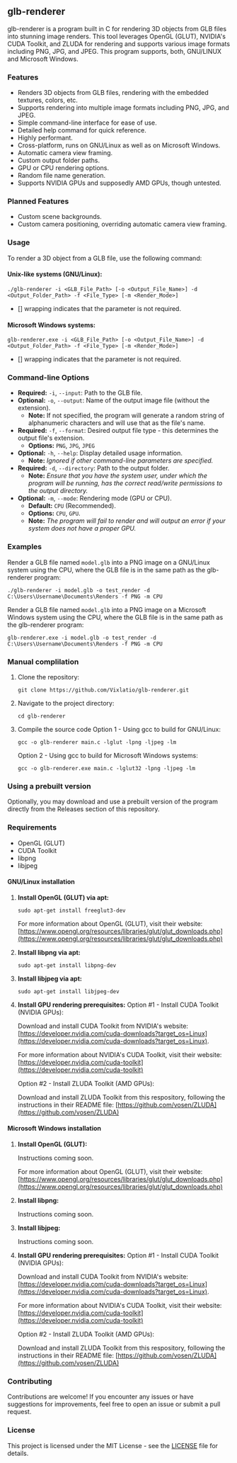 ## glb-renderer

glb-renderer is a program built in C for rendering 3D objects from GLB files into stunning image renders. This tool leverages OpenGL (GLUT), NVIDIA's CUDA Toolkit, and ZLUDA for rendering and supports various image formats including PNG, JPG, and JPEG. This program supports, both, GNU/LINUX and Microsoft Windows.

### Features

- Renders 3D objects from GLB files, rendering with the embedded textures, colors, etc.
- Supports rendering into multiple image formats including PNG, JPG, and JPEG.
- Simple command-line interface for ease of use.
- Detailed help command for quick reference.
- Highly performant.
- Cross-platform, runs on GNU/Linux as well as on Microsoft Windows.
- Automatic camera view framing.
- Custom output folder paths.
- GPU or CPU rendering options.
- Random file name generation.
- Supports NVIDIA GPUs and supposedly AMD GPUs, though untested.

### Planned Features
- Custom scene backgrounds.
- Custom camera positioning, overriding automatic camera view framing.

### Usage

To render a 3D object from a GLB file, use the following command:

#### Unix-like systems (GNU/Linux):

```
./glb-renderer -i <GLB_File_Path> [-o <Output_File_Name>] -d <Output_Folder_Path> -f <File_Type> [-m <Render_Mode>]
```

* [] wrapping indicates that the parameter is not required.

#### Microsoft Windows systems:

```
glb-renderer.exe -i <GLB_File_Path> [-o <Output_File_Name>] -d <Output_Folder_Path> -f <File_Type> [-m <Render_Mode>]
```

* [] wrapping indicates that the parameter is not required.

### Command-line Options

- **Required:** `-i`, `--input`: Path to the GLB file.
- **Optional:** `-o`, `--output`: Name of the output image file (without the extension).
   - **Note:** If not specified, the program will generate a random string of alphanumeric characters and will use that as the file's name.
- **Required:** `-f`, `--format`: Desired output file type - this determines the output file's extension.
   - **Options:** `PNG`, `JPG`, `JPEG`
- **Optional:** `-h`, `--help`: Display detailed usage information.
   - **Note:** *Ignored if other command-line parameters are specified.*
- **Required:** `-d`, `--directory`: Path to the output folder.
   - **Note:** *Ensure that you have the system user, under which the program will be running, has the correct read/write permissions to the output directory.*
- **Optional:** `-m`, `--mode`: Rendering mode (GPU or CPU).
   - **Default:** `CPU` (Recommended).
   - **Options:** `CPU`, `GPU`.
   - **Note:** *The program will fail to render and will output an error if your system does not have a proper GPU.*

### Examples

Render a GLB file named `model.glb` into a PNG image on a GNU/Linux system using the CPU, where the GLB file is in the same path as the glb-renderer program:
```
./glb-renderer -i model.glb -o test_render -d C:\Users\Username\Documents\Renders -f PNG -m CPU
```

Render a GLB file named `model.glb` into a PNG image on a Microsoft Windows system using the CPU, where the GLB file is in the same path as the glb-renderer program:
```
glb-renderer.exe -i model.glb -o test_render -d C:\Users\Username\Documents\Renders -f PNG -m CPU
```

### Manual complilation

1. Clone the repository:
   ```
   git clone https://github.com/Vixlatio/glb-renderer.git
   ```

2. Navigate to the project directory:
   ```
   cd glb-renderer
   ```

3. Compile the source code
     Option 1 - Using gcc to build for GNU/Linux:
     ```
     gcc -o glb-renderer main.c -lglut -lpng -ljpeg -lm
     ```
     Option 2 - Using gcc to build for Microsoft Windows systems:
     ```
     gcc -o glb-renderer.exe main.c -lglut32 -lpng -ljpeg -lm
     ```

### Using a prebuilt version

Optionally, you may download and use a prebuilt version of the program directly from the Releases section of this repository.

### Requirements

- OpenGL (GLUT)
- CUDA Toolkit
- libpng
- libjpeg

#### GNU/Linux installation

1. **Install OpenGL (GLUT) via apt:**

   `sudo apt-get install freeglut3-dev`

   For more information about OpenGL (GLUT), visit their website: [https://www.opengl.org/resources/libraries/glut/glut_downloads.php](https://www.opengl.org/resources/libraries/glut/glut_downloads.php)
2. **Install libpng via apt:**

   `sudo apt-get install libpng-dev`
3. **Install libjpeg via apt:**

   `sudo apt-get install libjpeg-dev`
4. **Install GPU rendering prerequisites:**
   Option #1 - Install CUDA Toolkit (NVIDIA GPUs):

   Download and install CUDA Toolkit from NVIDIA's website: [https://developer.nvidia.com/cuda-downloads?target_os=Linux](https://developer.nvidia.com/cuda-downloads?target_os=Linux).
   
   For more information about NVIDIA's CUDA Toolkit, visit their website: [https://developer.nvidia.com/cuda-toolkit](https://developer.nvidia.com/cuda-toolkit)

   Option #2 - Install ZLUDA Toolkit (AMD GPUs):

   Download and install ZLUDA Toolkit from this respository, following the instructions in their README file: [https://github.com/vosen/ZLUDA](https://github.com/vosen/ZLUDA)

#### Microsoft Windows installation

1. **Install OpenGL (GLUT):**

   Instructions coming soon.

   For more information about OpenGL (GLUT), visit their website: [https://www.opengl.org/resources/libraries/glut/glut_downloads.php](https://www.opengl.org/resources/libraries/glut/glut_downloads.php)
2. **Install libpng:**

   Instructions coming soon.
3. **Install libjpeg:**

   Instructions coming soon.
4. **Install GPU rendering prerequisites:**
   Option #1 - Install CUDA Toolkit (NVIDIA GPUs):

   Download and install CUDA Toolkit from NVIDIA's website: [https://developer.nvidia.com/cuda-downloads?target_os=Linux](https://developer.nvidia.com/cuda-downloads?target_os=Linux).
   
   For more information about NVIDIA's CUDA Toolkit, visit their website: [https://developer.nvidia.com/cuda-toolkit](https://developer.nvidia.com/cuda-toolkit)

   Option #2 - Install ZLUDA Toolkit (AMD GPUs):

   Download and install ZLUDA Toolkit from this respository, following the instructions in their README file: [https://github.com/vosen/ZLUDA](https://github.com/vosen/ZLUDA)

### Contributing

Contributions are welcome! If you encounter any issues or have suggestions for improvements, feel free to open an issue or submit a pull request.

### License

This project is licensed under the MIT License - see the [LICENSE](LICENSE) file for details.
